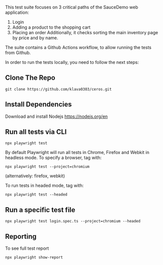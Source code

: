 This test suite focuses on 3 critical paths of the SauceDemo web application: 
1. Login 
2. Adding a product to the shopping cart 
3. Placing an order 
Additionally, it checks sorting the main inventory page by price and by name. 

The suite contains a Github Actions workflow, to allow running the tests from Github. 

In order to run the tests locally, you need to follow the next steps: 

## Clone The Repo

```
git clone https://github.com/klava0303/ceros.git
```

## Install Dependencies
Download and install Nodejs https://nodejs.org/en

## Run all tests via CLI 
```
npx playwright test 
```

By default Playwright will run all tests in Chrome, Firefox and Webkit in headless mode. 
To specify a browser, tag with: 
```
npx playwright test --project=chromium 
```
(alternatively: firefox, webkit)

To run tests in headed mode, tag with: 
```
npx playwright test --headed 
```

## Run a specific test file
```
npx playwright test login.spec.ts --project=chromium --headed
```

## Reporting 
To see full test report 
```
npx playwright show-report
```
